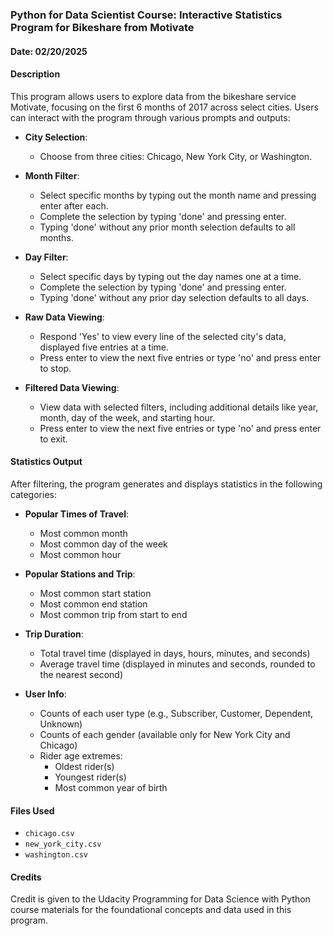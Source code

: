 ### Python for Data Scientist Course: Interactive Statistics Program for Bikeshare from Motivate

#### Date: 02/20/2025

#### Description
This program allows users to explore data from the bikeshare service Motivate, focusing on the first 6 months of 2017 across select cities. Users can interact with the program through various prompts and outputs:

- **City Selection**:
  - Choose from three cities: Chicago, New York City, or Washington.

- **Month Filter**:
  - Select specific months by typing out the month name and pressing enter after each.
  - Complete the selection by typing 'done' and pressing enter.
  - Typing 'done' without any prior month selection defaults to all months.

- **Day Filter**:
  - Select specific days by typing out the day names one at a time.
  - Complete the selection by typing 'done' and pressing enter.
  - Typing 'done' without any prior day selection defaults to all days.

- **Raw Data Viewing**:
  - Respond 'Yes' to view every line of the selected city's data, displayed five entries at a time.
  - Press enter to view the next five entries or type 'no' and press enter to stop.

- **Filtered Data Viewing**:
  - View data with selected filters, including additional details like year, month, day of the week, and starting hour.
  - Press enter to view the next five entries or type 'no' and press enter to exit.

#### Statistics Output
After filtering, the program generates and displays statistics in the following categories:

- **Popular Times of Travel**:
  - Most common month
  - Most common day of the week
  - Most common hour

- **Popular Stations and Trip**:
  - Most common start station
  - Most common end station
  - Most common trip from start to end

- **Trip Duration**:
  - Total travel time (displayed in days, hours, minutes, and seconds)
  - Average travel time (displayed in minutes and seconds, rounded to the nearest second)

- **User Info**:
  - Counts of each user type (e.g., Subscriber, Customer, Dependent, Unknown)
  - Counts of each gender (available only for New York City and Chicago)
  - Rider age extremes:
    - Oldest rider(s)
    - Youngest rider(s)
    - Most common year of birth

#### Files Used
- `chicago.csv`
- `new_york_city.csv`
- `washington.csv`

#### Credits
Credit is given to the Udacity Programming for Data Science with Python course materials for the foundational concepts and data used in this program.